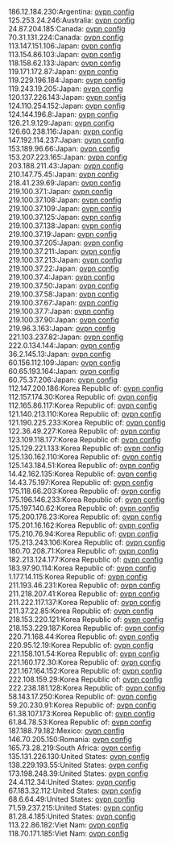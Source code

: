 186.12.184.230:Argentina: [ovpn config](vpn/186_12_184_230.ovpn)  
125.253.24.246:Australia: [ovpn config](vpn/125_253_24_246.ovpn)  
24.87.204.185:Canada: [ovpn config](vpn/24_87_204_185.ovpn)  
70.31.131.224:Canada: [ovpn config](vpn/70_31_131_224.ovpn)  
113.147.151.106:Japan: [ovpn config](vpn/113_147_151_106.ovpn)  
113.154.86.103:Japan: [ovpn config](vpn/113_154_86_103.ovpn)  
118.158.62.133:Japan: [ovpn config](vpn/118_158_62_133.ovpn)  
119.171.172.87:Japan: [ovpn config](vpn/119_171_172_87.ovpn)  
119.229.196.184:Japan: [ovpn config](vpn/119_229_196_184.ovpn)  
119.243.19.205:Japan: [ovpn config](vpn/119_243_19_205.ovpn)  
120.137.226.143:Japan: [ovpn config](vpn/120_137_226_143.ovpn)  
124.110.254.152:Japan: [ovpn config](vpn/124_110_254_152.ovpn)  
124.144.196.8:Japan: [ovpn config](vpn/124_144_196_8.ovpn)  
126.21.9.129:Japan: [ovpn config](vpn/126_21_9_129.ovpn)  
126.60.238.116:Japan: [ovpn config](vpn/126_60_238_116.ovpn)  
147.192.114.237:Japan: [ovpn config](vpn/147_192_114_237.ovpn)  
153.189.96.66:Japan: [ovpn config](vpn/153_189_96_66.ovpn)  
153.207.223.165:Japan: [ovpn config](vpn/153_207_223_165.ovpn)  
203.188.211.43:Japan: [ovpn config](vpn/203_188_211_43.ovpn)  
210.147.75.45:Japan: [ovpn config](vpn/210_147_75_45.ovpn)  
218.41.239.69:Japan: [ovpn config](vpn/218_41_239_69.ovpn)  
219.100.37.1:Japan: [ovpn config](vpn/219_100_37_1.ovpn)  
219.100.37.108:Japan: [ovpn config](vpn/219_100_37_108.ovpn)  
219.100.37.109:Japan: [ovpn config](vpn/219_100_37_109.ovpn)  
219.100.37.125:Japan: [ovpn config](vpn/219_100_37_125.ovpn)  
219.100.37.138:Japan: [ovpn config](vpn/219_100_37_138.ovpn)  
219.100.37.19:Japan: [ovpn config](vpn/219_100_37_19.ovpn)  
219.100.37.205:Japan: [ovpn config](vpn/219_100_37_205.ovpn)  
219.100.37.211:Japan: [ovpn config](vpn/219_100_37_211.ovpn)  
219.100.37.213:Japan: [ovpn config](vpn/219_100_37_213.ovpn)  
219.100.37.22:Japan: [ovpn config](vpn/219_100_37_22.ovpn)  
219.100.37.4:Japan: [ovpn config](vpn/219_100_37_4.ovpn)  
219.100.37.50:Japan: [ovpn config](vpn/219_100_37_50.ovpn)  
219.100.37.58:Japan: [ovpn config](vpn/219_100_37_58.ovpn)  
219.100.37.67:Japan: [ovpn config](vpn/219_100_37_67.ovpn)  
219.100.37.7:Japan: [ovpn config](vpn/219_100_37_7.ovpn)  
219.100.37.90:Japan: [ovpn config](vpn/219_100_37_90.ovpn)  
219.96.3.163:Japan: [ovpn config](vpn/219_96_3_163.ovpn)  
221.103.237.82:Japan: [ovpn config](vpn/221_103_237_82.ovpn)  
222.0.134.144:Japan: [ovpn config](vpn/222_0_134_144.ovpn)  
36.2.145.13:Japan: [ovpn config](vpn/36_2_145_13.ovpn)  
60.156.112.109:Japan: [ovpn config](vpn/60_156_112_109.ovpn)  
60.65.193.164:Japan: [ovpn config](vpn/60_65_193_164.ovpn)  
60.75.37.206:Japan: [ovpn config](vpn/60_75_37_206.ovpn)  
112.147.200.186:Korea Republic of: [ovpn config](vpn/112_147_200_186.ovpn)  
112.157.174.30:Korea Republic of: [ovpn config](vpn/112_157_174_30.ovpn)  
112.165.86.117:Korea Republic of: [ovpn config](vpn/112_165_86_117.ovpn)  
121.140.213.110:Korea Republic of: [ovpn config](vpn/121_140_213_110.ovpn)  
121.190.225.233:Korea Republic of: [ovpn config](vpn/121_190_225_233.ovpn)  
122.36.49.227:Korea Republic of: [ovpn config](vpn/122_36_49_227.ovpn)  
123.109.118.177:Korea Republic of: [ovpn config](vpn/123_109_118_177.ovpn)  
125.129.221.133:Korea Republic of: [ovpn config](vpn/125_129_221_133.ovpn)  
125.130.162.110:Korea Republic of: [ovpn config](vpn/125_130_162_110.ovpn)  
125.143.184.51:Korea Republic of: [ovpn config](vpn/125_143_184_51.ovpn)  
14.42.162.135:Korea Republic of: [ovpn config](vpn/14_42_162_135.ovpn)  
14.43.75.197:Korea Republic of: [ovpn config](vpn/14_43_75_197.ovpn)  
175.118.66.203:Korea Republic of: [ovpn config](vpn/175_118_66_203.ovpn)  
175.196.146.233:Korea Republic of: [ovpn config](vpn/175_196_146_233.ovpn)  
175.197.140.62:Korea Republic of: [ovpn config](vpn/175_197_140_62.ovpn)  
175.200.176.23:Korea Republic of: [ovpn config](vpn/175_200_176_23.ovpn)  
175.201.16.162:Korea Republic of: [ovpn config](vpn/175_201_16_162.ovpn)  
175.210.76.94:Korea Republic of: [ovpn config](vpn/175_210_76_94.ovpn)  
175.213.243.106:Korea Republic of: [ovpn config](vpn/175_213_243_106.ovpn)  
180.70.208.71:Korea Republic of: [ovpn config](vpn/180_70_208_71.ovpn)  
182.213.124.177:Korea Republic of: [ovpn config](vpn/182_213_124_177.ovpn)  
183.97.90.114:Korea Republic of: [ovpn config](vpn/183_97_90_114.ovpn)  
1.177.14.115:Korea Republic of: [ovpn config](vpn/1_177_14_115.ovpn)  
211.193.46.231:Korea Republic of: [ovpn config](vpn/211_193_46_231.ovpn)  
211.218.207.41:Korea Republic of: [ovpn config](vpn/211_218_207_41.ovpn)  
211.222.117.137:Korea Republic of: [ovpn config](vpn/211_222_117_137.ovpn)  
211.37.22.85:Korea Republic of: [ovpn config](vpn/211_37_22_85.ovpn)  
218.153.220.121:Korea Republic of: [ovpn config](vpn/218_153_220_121.ovpn)  
218.153.229.187:Korea Republic of: [ovpn config](vpn/218_153_229_187.ovpn)  
220.71.168.44:Korea Republic of: [ovpn config](vpn/220_71_168_44.ovpn)  
220.95.12.19:Korea Republic of: [ovpn config](vpn/220_95_12_19.ovpn)  
221.158.101.54:Korea Republic of: [ovpn config](vpn/221_158_101_54.ovpn)  
221.160.172.30:Korea Republic of: [ovpn config](vpn/221_160_172_30.ovpn)  
221.167.164.152:Korea Republic of: [ovpn config](vpn/221_167_164_152.ovpn)  
222.108.159.29:Korea Republic of: [ovpn config](vpn/222_108_159_29.ovpn)  
222.238.181.128:Korea Republic of: [ovpn config](vpn/222_238_181_128.ovpn)  
58.143.17.250:Korea Republic of: [ovpn config](vpn/58_143_17_250.ovpn)  
59.20.230.91:Korea Republic of: [ovpn config](vpn/59_20_230_91.ovpn)  
61.38.107.173:Korea Republic of: [ovpn config](vpn/61_38_107_173.ovpn)  
61.84.78.53:Korea Republic of: [ovpn config](vpn/61_84_78_53.ovpn)  
187.188.79.182:Mexico: [ovpn config](vpn/187_188_79_182.ovpn)  
146.70.205.150:Romania: [ovpn config](vpn/146_70_205_150.ovpn)  
165.73.28.219:South Africa: [ovpn config](vpn/165_73_28_219.ovpn)  
135.131.226.130:United States: [ovpn config](vpn/135_131_226_130.ovpn)  
138.229.193.55:United States: [ovpn config](vpn/138_229_193_55.ovpn)  
173.198.248.39:United States: [ovpn config](vpn/173_198_248_39.ovpn)  
24.4.112.34:United States: [ovpn config](vpn/24_4_112_34.ovpn)  
67.183.32.112:United States: [ovpn config](vpn/67_183_32_112.ovpn)  
68.6.64.49:United States: [ovpn config](vpn/68_6_64_49.ovpn)  
71.59.237.215:United States: [ovpn config](vpn/71_59_237_215.ovpn)  
81.28.4.185:United States: [ovpn config](vpn/81_28_4_185.ovpn)  
113.22.86.182:Viet Nam: [ovpn config](vpn/113_22_86_182.ovpn)  
118.70.171.185:Viet Nam: [ovpn config](vpn/118_70_171_185.ovpn)  
